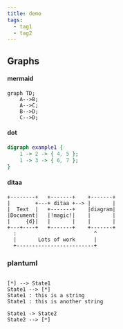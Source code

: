 ```yaml
---
title: demo
tags:
  - tag1
  - tag2
---
```


## Graphs
#### mermaid
``` mermaid
graph TD;
    A-->B;
    A-->C;
    B-->D;
    C-->D;
```

#### dot
```dot
digraph example1 {
    1 -> 2 -> { 4, 5 };
    1 -> 3 -> { 6, 7 };
}
```

#### ditaa
```ditaa
+--------+   +-------+    +-------+
|        +---+ ditaa +--> |       |
|  Text  |   +-------+    |diagram|
|Document|   |!magic!|    |       |
|     {d}|   |       |    |       |
+---+----+   +-------+    +-------+
  :                         ^
  |       Lots of work      |
  +-------------------------+
```

### plantuml

```plantuml

[*] --> State1
State1 --> [*]
State1 : this is a string
State1 : this is another string

State1 -> State2
State2 --> [*]

```


